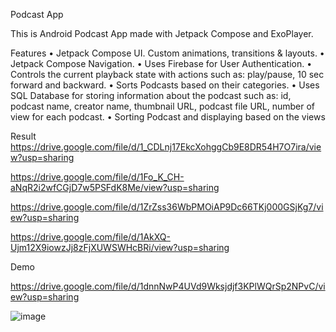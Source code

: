 Podcast App

This is Android Podcast App made with Jetpack Compose and ExoPlayer.

Features
•	Jetpack Compose UI. Custom animations, transitions & layouts.
•	Jetpack Compose Navigation.
•	Uses Firebase for User Authentication.
•	Controls the current playback state with actions such as: play/pause, 10 sec forward and backward.
•	Sorts Podcasts based on their categories.
•	Uses SQL Database for storing information about the podcast such as: id, podcast name, creator name, thumbnail URL, podcast file URL, number of view for each podcast.
•	Sorting Podcast and displaying based on the views

Result
https://drive.google.com/file/d/1_CDLnj17EkcXohggCb9E8DR54H7O7ira/view?usp=sharing

https://drive.google.com/file/d/1Fo_K_CH-aNqR2i2wfCGjD7w5PSFdK8Me/view?usp=sharing

https://drive.google.com/file/d/1ZrZss36WbPMOiAP9Dc66TKj000GSjKg7/view?usp=sharing

https://drive.google.com/file/d/1AkXQ-Ujm12X9iowzJj8zFjXUWSWHcBRi/view?usp=sharing


Demo

https://drive.google.com/file/d/1dnnNwP4UVd9Wksjdjf3KPlWQrSp2NPvC/view?usp=sharing


![image](https://github.com/nishant0207/PodKast/assets/87112884/5fded971-529e-47bc-a3b4-6e3728e223a5)


